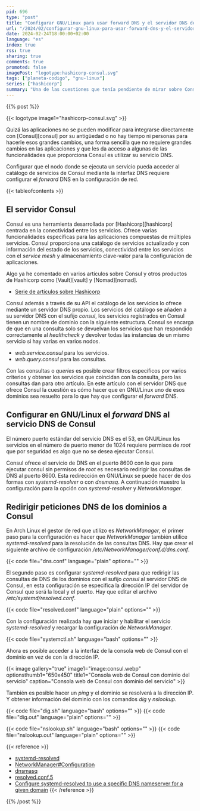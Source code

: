 ```yaml
---
pid: 696
type: "post"
title: "Configurar GNU/Linux para usar forward DNS y el servidor DNS de Consul"
url: "/2024/02/configurar-gnu-linux-para-usar-forward-dns-y-el-servidor-dns-de-consul/"
date: 2024-02-24T18:00:00+02:00
language: "es"
index: true
rss: true
sharing: true
comments: true
promoted: false
imagePost: "logotype:hashicorp-consul.svg"
tags: ["planeta-codigo", "gnu-linux"]
series: ["hashicorp"]
summary: "Una de las cuestiones que tenía pendiente de mirar sobre Consul es como hacer que un nodo con GNU/Linux pueda acceder al catálogo de servicios mediante la interfaz DNS que ofrece Consul. Para esto es necesario configurar el forward DNS."
---
```


{{% post %}}

{{< logotype image1="hashicorp-consul.svg" >}}

Quizá las aplicaciones no se pueden modificar para integrarse directamente con [Consul][consul] por su antigüedad o no hay tiempo ni personas para hacerle esos grandes cambios, una forma sencilla que no requiere grandes cambios en las aplicaciones y que les da acceso a algunas de las funcionalidades que proporciona Consul es utilizar su servicio DNS.

Configurar que el nodo donde se ejecuta un servicio pueda acceder al catálogo de servicios de Consul mediante la interfaz DNS requiere configurar el _forward_ DNS en la configuración de red.

{{< tableofcontents >}}

## El servidor Consul

Consul es una herramienta desarrollada por [Hashicorp][hashicorp] centrada en la conectividad entre los servicios. Ofrece varias funcionalidades específicas para las aplicaciones compuestas de múltiples servicios. Consul proporciona una catálogo de servicios actualizado y con información del estado de los servicios, conectividad entre los servicios con el _service mesh_ y almacenamiento clave-valor para la configuración de aplicaciones.

Algo ya he comentado en varios artículos sobre Consul y otros productos de Hashicorp como [Vault][vault] y [Nomad][nomad].

* [Serie de artículos sobre Hashicorp]([blogbitix-serie-hashicorp])

Consul además a través de su API el catálogo de los servicios lo ofrece mediante un servidor DNS propio. Los servicios del catálogo se añaden a su servidor DNS con el sufijo _consul_, los servicios registrados en Consul tienen un nombre de dominio con la siguiente estructura. Consul se encarga de que en una consulta solo se devuelvan los servicios que han respondido correctamente al _healthcheck_ y devolver todas las instancias de un mismo servicio si hay varias en varios nodos.

* _web.service.consul_ para los servicios.
* _web.query.consul_ para las consultas.

Con las consultas o _queries_ es posible crear filtros específicos por varios criterios y obtener los servicios que coincidan con la consulta, pero las consultas dan para otro artículo. En este artículo con el servidor DNS que ofrece Consul la cuestión es cómo hacer que en GNU/Linux uno de esos dominios sea resuelto para lo que hay que configurar el _forward_ DNS.

## Configurar en GNU/Linux el _forward_ DNS al servicio DNS de Consul

El número puerto estándar del servicio DNS es el 53, en GNU/Linux los servicios en el número de puerto menor de 1024 requiere permisos de _root_ que por seguridad es algo que no se desea ejecutar Consul.

Consul ofrece el servicio de DNS en el puerto 8600 con lo que para ejecutar consul sin permisos de _root_ es necesario redirigir las consultas de DNS al puerto 8600. Esta redirección en GNU/Linux se puede hacer de dos formas con _systemd-resolver_ o con _dnsmasq_. A continuación muestro la configuración para la opción con _systemd-resolver_ y _NetworkManager_.

## Redirigir peticiones DNS de los dominios a Consul

En Arch Linux el gestor de red que utilizo es _NetworkManager_, el primer paso para la configuración es hacer que _NetworkManager_ también utilice _systemd-resolved_ para la resolución de las consultas DNS. Hay que crear el siguiente archivo de configuración _/etc/NetworkManager/conf.d/dns.conf_.

{{< code file="dns.conf" language="plain" options="" >}}

El segundo paso es configurar _systemd-resolved_ para que redirigir las consultas de DNS de los dominios con el sufijo _consul_ al servidor DNS de Consul, en esta configuración se especifica la dirección IP del servidor de Consul que será la local y el puerto. Hay que editar el archivo _/etc/systemd/resolved.conf_.

{{< code file="resolved.conf" language="plain" options="" >}}

Con la configuración realizada hay que iniciar y habilitar el servicio _systemd-resolved_ y recargar la configuración de _NetworkManager_.

{{< code file="systemctl.sh" language="bash" options="" >}}

Ahora es posible acceder a la interfaz de la consola web de Consul con el dominio en vez de con la dirección IP.

{{< image
    gallery="true"
    image1="image:consul.webp" optionsthumb1="650x450" title1="Consola web de Consul con dominio del servicio"
    caption="Consola web de Consul con dominio del servicio" >}}

También es posible hacer un _ping_ y el dominio se resolverá a la dirección IP. Y obtener información del dominio con los comandos _dig_ y _nslookup_.

{{< code file="dig.sh" language="bash" options="" >}}
{{< code file="dig.out" language="plain" options="" >}}

{{< code file="nslookup.sh" language="bash" options="" >}}
{{< code file="nslookup.out" language="plain" options="" >}}

{{< reference >}}
* [systemd-resolved](https://wiki.archlinux.org/title/Systemd-resolved)
* [NetworkManager#Configuration](https://wiki.archlinux.org/title/NetworkManager#Configuration)
* [dnsmasq](https://wiki.archlinux.org/title/Dnsmasq)
* [resolved.conf.5](https://man.archlinux.org/man/resolved.conf.5)
* [Configure systemd-resolved to use a specific DNS nameserver for a given domain](https://gist.github.com/brasey/fa2277a6d7242cdf4e4b7c720d42b567)
{{< /reference >}}

{{% /post %}}
